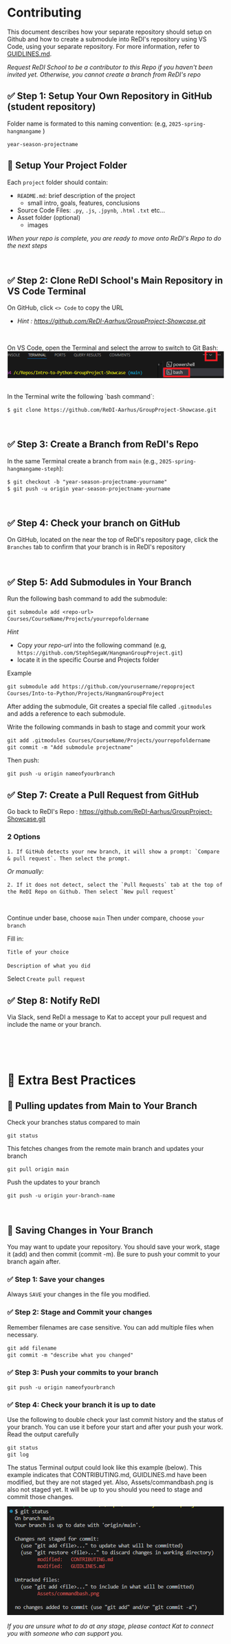 
# Contributing
This document describes how your separate repository should setup on Github and how to create a submodule into ReDI's repository using VS Code, using your separate repository. For more information, refer to [GUIDLINES.md](GUIDLINES.md).

*Request ReDI School to be a contributor to this Repo if you haven't been invited yet. Otherwise, you cannot create a branch from ReDI's repo*


## ✅ Step 1: Setup Your Own Repository in GitHub (student repository)
Folder name is formated to this naming convention: (e.g, `2025-spring-hangmangame` )
    
    year-season-projectname

    
## 📁 Setup Your Project Folder
Each `project` folder should contain:
- `README.md`: brief description of the project
    - small intro, goals, features, conclusions
-  Source Code Files: `.py`, `.js`, `.jpynb`, `.html` `.txt` etc...
- Asset folder (optional)
    - images

*When your repo is complete, you are ready to move onto ReDI's Repo to do the next steps*

<br>

## ✅ Step 2: Clone ReDI School's Main Repository in VS Code Terminal
On GitHub, click `<> Code` to copy the URL 
- *Hint
: https://github.com/ReDI-Aarhus/GroupProject-Showcase.git*

<br>

On VS Code, open the Terminal and select the arrow to switch to Git Bash:
![alt text](Assets/commandbash.png)

<br>
In the Terminal write the following `bash command`:

    $ git clone https://github.com/ReDI-Aarhus/GroupProject-Showcase.git

<br>

## ✅ Step 3: Create a Branch from ReDI's Repo

In the same Terminal create a branch from `main` (e.g., `2025-spring-hangmangame-steph`):

    $ git checkout -b "year-season-projectname-yourname"
    $ git push -u origin year-season-projectname-yourname
<br>

## ✅ Step 4: Check your branch on GitHub
On GitHub, located on the near the top of ReDI's repository page, click the `Branches` tab to confirm that your branch is in ReDI's repository

<br>

## ✅ Step 5: Add Submodules in Your Branch

Run the following bash command to add the submodule:

    git submodule add <repo-url> Courses/CourseName/Projects/yourrepofoldername

*Hint*
- Copy *your repo-url* into the following command (e.g, `https://github.com/StephSegaW/HangmanGroupProject.git`)
- locate it in the specific Course and Projects folder

Example

    git submodule add https://github.com/yourusername/repoproject Courses/Into-to-Python/Projects/HangmanGroupProject


After adding the submodule, Git creates a special file called `.gitmodules` and adds a reference to each submodule.

Write the following commands in bash to stage and commit your work

    git add .gitmodules Courses/CourseName/Projects/yourrepofoldername
    git commit -m "Add submodule projectname"


Then push:

    git push -u origin nameofyourbranch


## ✅ Step 7: Create a Pull Request from GitHub
Go back to ReDI's Repo : https://github.com/ReDI-Aarhus/GroupProject-Showcase.git

### 2 Options

    1. If GitHub detects your new branch, it will show a prompt: `Compare & pull request`. Then select the prompt.

*Or manually:*

    2. If it does not detect, select the `Pull Requests` tab at the top of the ReDI Repo on Github. Then select `New pull request`

<br>

Continue under base, choose `main`
Then under compare, choose `your branch`

Fill in:

    Title of your choice

    Description of what you did

Select `Create pull request`

## ✅ Step 8: Notify ReDI
Via Slack, send ReDI a message to Kat to accept your pull request and include the name or your branch.

<br>
<br>
<br>

# 📌 Extra Best Practices

## 🔄 Pulling updates from Main to Your Branch
Check your branches status compared to main

    git status
    
This fetches changes from the remote main branch and updates your branch

    git pull origin main
Push the updates to your branch

    git push -u origin your-branch-name

<br>


## 🔄 Saving Changes in Your Branch
You may want to update your repository. You should save your work, stage it (add) and then commit (commit -m). Be sure to push your commit to your branch again after.

### ✅ Step 1: Save your changes
Always `SAVE` your changes in the file you modified. 

### ✅ Step 2: Stage and Commit your changes
Remember filenames are case sensitive. You can add multiple files when necessary.

    git add filename
    git commit -m "describe what you changed"

### ✅ Step 3: Push your commits to your branch
    git push -u origin nameofyourbranch

### ✅ Step 4: Check your branch it is up to date
Use the following to double check your last commit history and the status of your branch. You can use it before your start and after your push your work. Read the output carefully

    git status
    git log

The status Terminal output could look like this example (below). This example indicates that CONTRIBUTING.md, GUIDLINES.md have been modified, but they are not staged yet. Also, Assets/commandbash.png is also not staged yet. It will be up to you should you need to stage and commit those changes. 

![alt text](Assets/gitstatus.png)


*If you are unsure what to do at any stage, please contact Kat to connect you with someone who can support you.*
